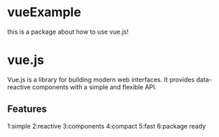 # vueExample

this is a package about how to use vue.js!

# vue.js

Vue.js is a library for building modern web interfaces. 
It provides data-reactive components with a simple and flexible API.

## Features

1:simple
2:reactive
3:components
4:compact
5:fast
6:package ready
